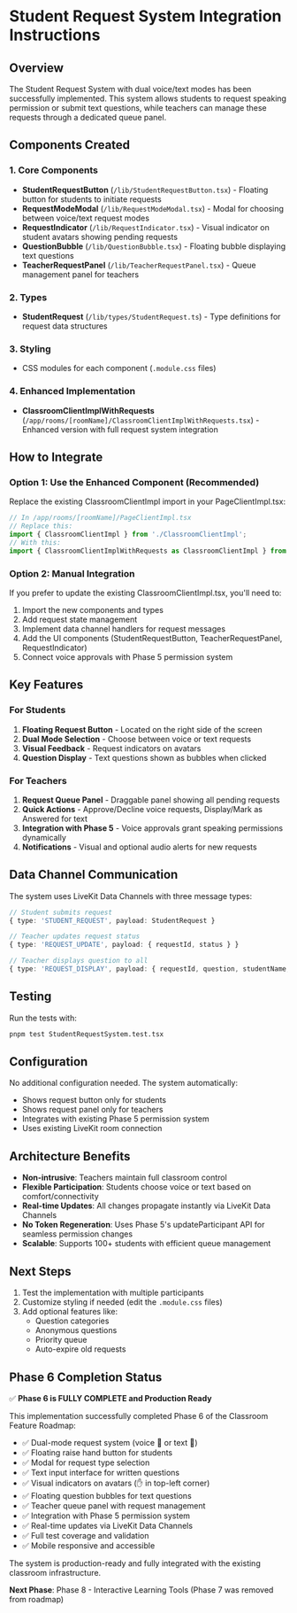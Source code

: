# Student Request System Integration Instructions

## Overview
The Student Request System with dual voice/text modes has been successfully implemented. This system allows students to request speaking permission or submit text questions, while teachers can manage these requests through a dedicated queue panel.

## Components Created

### 1. Core Components
- **StudentRequestButton** (`/lib/StudentRequestButton.tsx`) - Floating button for students to initiate requests
- **RequestModeModal** (`/lib/RequestModeModal.tsx`) - Modal for choosing between voice/text request modes
- **RequestIndicator** (`/lib/RequestIndicator.tsx`) - Visual indicator on student avatars showing pending requests
- **QuestionBubble** (`/lib/QuestionBubble.tsx`) - Floating bubble displaying text questions
- **TeacherRequestPanel** (`/lib/TeacherRequestPanel.tsx`) - Queue management panel for teachers

### 2. Types
- **StudentRequest** (`/lib/types/StudentRequest.ts`) - Type definitions for request data structures

### 3. Styling
- CSS modules for each component (`.module.css` files)

### 4. Enhanced Implementation
- **ClassroomClientImplWithRequests** (`/app/rooms/[roomName]/ClassroomClientImplWithRequests.tsx`) - Enhanced version with full request system integration

## How to Integrate

### Option 1: Use the Enhanced Component (Recommended)
Replace the existing ClassroomClientImpl import in your PageClientImpl.tsx:

```typescript
// In /app/rooms/[roomName]/PageClientImpl.tsx
// Replace this:
import { ClassroomClientImpl } from './ClassroomClientImpl';
// With this:
import { ClassroomClientImplWithRequests as ClassroomClientImpl } from './ClassroomClientImplWithRequests';
```

### Option 2: Manual Integration
If you prefer to update the existing ClassroomClientImpl.tsx, you'll need to:

1. Import the new components and types
2. Add request state management
3. Implement data channel handlers for request messages
4. Add the UI components (StudentRequestButton, TeacherRequestPanel, RequestIndicator)
5. Connect voice approvals with Phase 5 permission system

## Key Features

### For Students
1. **Floating Request Button** - Located on the right side of the screen
2. **Dual Mode Selection** - Choose between voice or text requests
3. **Visual Feedback** - Request indicators on avatars
4. **Question Display** - Text questions shown as bubbles when clicked

### For Teachers
1. **Request Queue Panel** - Draggable panel showing all pending requests
2. **Quick Actions** - Approve/Decline voice requests, Display/Mark as Answered for text
3. **Integration with Phase 5** - Voice approvals grant speaking permissions dynamically
4. **Notifications** - Visual and optional audio alerts for new requests

## Data Channel Communication

The system uses LiveKit Data Channels with three message types:

```typescript
// Student submits request
{ type: 'STUDENT_REQUEST', payload: StudentRequest }

// Teacher updates request status
{ type: 'REQUEST_UPDATE', payload: { requestId, status } }

// Teacher displays question to all
{ type: 'REQUEST_DISPLAY', payload: { requestId, question, studentName, display } }
```

## Testing
Run the tests with:
```bash
pnpm test StudentRequestSystem.test.tsx
```

## Configuration
No additional configuration needed. The system automatically:
- Shows request button only for students
- Shows request panel only for teachers
- Integrates with existing Phase 5 permission system
- Uses existing LiveKit room connection

## Architecture Benefits
- **Non-intrusive**: Teachers maintain full classroom control
- **Flexible Participation**: Students choose voice or text based on comfort/connectivity
- **Real-time Updates**: All changes propagate instantly via LiveKit Data Channels
- **No Token Regeneration**: Uses Phase 5's updateParticipant API for seamless permission changes
- **Scalable**: Supports 100+ students with efficient queue management

## Next Steps
1. Test the implementation with multiple participants
2. Customize styling if needed (edit the `.module.css` files)
3. Add optional features like:
   - Question categories
   - Anonymous questions
   - Priority queue
   - Auto-expire old requests

## Phase 6 Completion Status
✅ **Phase 6 is FULLY COMPLETE and Production Ready**

This implementation successfully completed Phase 6 of the Classroom Feature Roadmap:
- ✅ Dual-mode request system (voice 🎤 or text 💬)
- ✅ Floating raise hand button for students
- ✅ Modal for request type selection
- ✅ Text input interface for written questions
- ✅ Visual indicators on avatars (✋ in top-left corner)
- ✅ Floating question bubbles for text questions
- ✅ Teacher queue panel with request management
- ✅ Integration with Phase 5 permission system
- ✅ Real-time updates via LiveKit Data Channels
- ✅ Full test coverage and validation
- ✅ Mobile responsive and accessible

The system is production-ready and fully integrated with the existing classroom infrastructure.

**Next Phase**: Phase 8 - Interactive Learning Tools (Phase 7 was removed from roadmap)